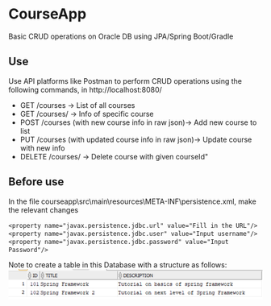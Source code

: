 # CourseApp
Basic CRUD operations on Oracle DB using JPA/Spring Boot/Gradle

## Use
Use API platforms like Postman to perform CRUD operations using the following commands, in http://localhost:8080/
- GET /courses -> List of all courses
- GET /courses/<courseId> -> Info of specific course
- POST /courses (with new course info in raw json)-> Add new course to list
- PUT /courses (with updated course info in raw json)-> Update course with new info
- DELETE /courses/<courseId> -> Delete course with given courseId"

## Before use
In the file courseapp\src\main\resources\META-INF\persistence.xml, make the relevant changes
  ```
  <property name="javax.persistence.jdbc.url" value="Fill in the URL"/>
  <property name="javax.persistence.jdbc.user" value="Input username"/>
  <property name="javax.persistence.jdbc.password" value="Input Password"/>
```
Note to create a table in this Database with a structure as follows:  
![Table Structure](https://github.com/showman-sharma/courseapp/blob/master/tableStructure.png)
